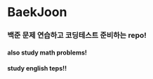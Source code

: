 # BaekJoon

### 백준 문제 연습하고 코딩테스트 준비하는 repo!

#### also study math problems!
#### study english teps!!
